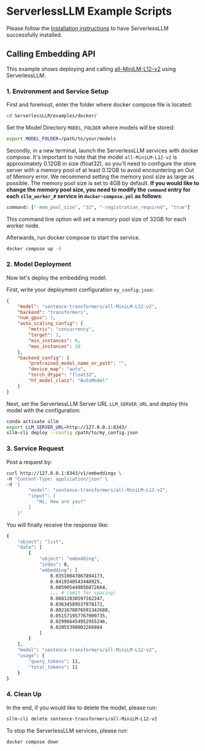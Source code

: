 # ServerlessLLM Example Scripts
Please follow the [Installation instructions](https://serverlessllm.github.io/docs/stable/getting_started/installation) to have ServerlessLLM successfully installed.
## Calling Embedding API
This example shows deploying and calling [all-MiniLM-L12-v2](https://huggingface.co/sentence-transformers/all-MiniLM-L12-v2) using ServerlessLLM.

### 1. Environment and Service Setup
First and foremost, enter the folder where docker compose file is located:
```bash
cd ServerlessLLM/examples/docker/
```
Set the Model Directory `MODEL_FOLDER` where models will be stored:
```bash
export MODEL_FOLDER=/path/to/your/models
```
Secondly, in a new terminal, launch the ServerlessLLM services with docker compose. It's important to note that the model `all-MiniLM-L12-v2` is approximately 0.12GB in size (float32), so you'll need to configure the store server with a memory pool of at least 0.12GB to avoid encountering an Out of Memory error. We recommend setting the memory pool size as large as possible. The memory pool size is set to 4GB by default. **If you would like to change the memory pool size, you need to modify the `command` entry for each `sllm_worker_#` service in `docker-compose.yml` as follows**:

```yaml
command: ["-mem_pool_size", "32", "-registration_required", "true"]
```

This command line option will set a memory pool size of 32GB for each worker node.

Afterwards, run docker compose to start the service.

```bash
docker compose up -d
```

### 2. Model Deployment
Now let's deploy the embedding model.

First, write your deployment configuration `my_config.json`:
```json
{
    "model": "sentence-transformers/all-MiniLM-L12-v2",
    "backend": "transformers",
    "num_gpus": 1,
    "auto_scaling_config": {
        "metric": "concurrency",
        "target": 1,
        "min_instances": 0,
        "max_instances": 10
    },
    "backend_config": {
        "pretrained_model_name_or_path": "",
        "device_map": "auto",
        "torch_dtype": "float32",
        "hf_model_class": "AutoModel"
    }
}
```
Next, set the ServerlessLLM Server URL `LLM_SERVER_URL` and deploy this model with the configuration:
```bash
conda activate sllm
export LLM_SERVER_URL=http://127.0.0.1:8343/
sllm-cli deploy --config /path/to/my_config.json
```

### 3. Service Request
Post a request by:
```bash
curl http://127.0.0.1:8343/v1/embeddings \
-H "Content-Type: application/json" \
-d '{
        "model": "sentence-transformers/all-MiniLM-L12-v2",
        "input": [
           "Hi, How are you?"
        ]
    }'
```
You will finally receive the response like:
```bash
{
    "object": "list",
    "data": [
        {
            "object": "embedding",
            "index": 0,
            "embedding": [
                0.03510047867894173,
                0.0419340543448925,
                0.005905449856072664，
                ... # (omit for spacing)
                0.08812830597162247,
                0.03634589537978172,
                0.0021678076591342688,
                0.051571957767009735,
                0.029966454952955246,
                0.02055398002266884
            ]
        }
    ],
    "model": "sentence-transformers/all-MiniLM-L12-v2",
    "usage": {
        "query_tokens": 11,
        "total_tokens": 11
    }
}
```

### 4. Clean Up
In the end, if you would like to delete the model, please run:
```bash
sllm-cli delete sentence-transformers/all-MiniLM-L12-v2
```

To stop the ServerlessLLM services, please run:
```bash
docker compose down
```